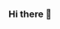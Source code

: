 ### Hi there 👋

<!--
**MoriitoDev/MoriitoDev** is a ✨ _special_ ✨ repository because its `README.md` (this file) appears on your GitHub profile.

Here are some ideas to get you started:

- 🔭 I’m currently working on ...
- 🌱 I’m currently learning ...
- 👯 I’m looking to collaborate on ...
- 🤔 I’m looking for help with ...
- 💬 Ask me about ...
- 📫 How to reach me: ...
- 😄 Pronouns: ...
- ⚡ Fun fact: ...


[![iuricode](https://github-readme-stats.vercel.app/api?username=iuricode&theme=dark)](https://github.com/iuricode/)
